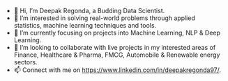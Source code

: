 - 👋 Hi, I’m Deepak Regonda, a Budding Data Scientist.
- 👀 I’m interested in solving real-world problems through applied statistics, machine learning techniques and tools.
- 🌱 I’m currently focusing on projects into Machine Learning, NLP & Deep Learning.
- 💞️ I’m looking to collaborate with live projects in my interested areas of Finance, Healthcare & Pharma, FMCG, Automobile & Renewable energy sectors.
- 📫 Connect with me on https://www.linkedin.com/in/deepakregonda97/.

<!---
DDataRep27/DDataRep27 is a ✨ special ✨ repository because its `README.md` (this file) appears on your GitHub profile.
You can click the Preview link to take a look at your changes.
--->
